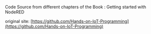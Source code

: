 Code Source from different chapters of the Book : Getting started with NodeRED

original site: [https://github.com/Hands-on-IoT-Programming](https://github.com/Hands-on-IoT-Programming)
